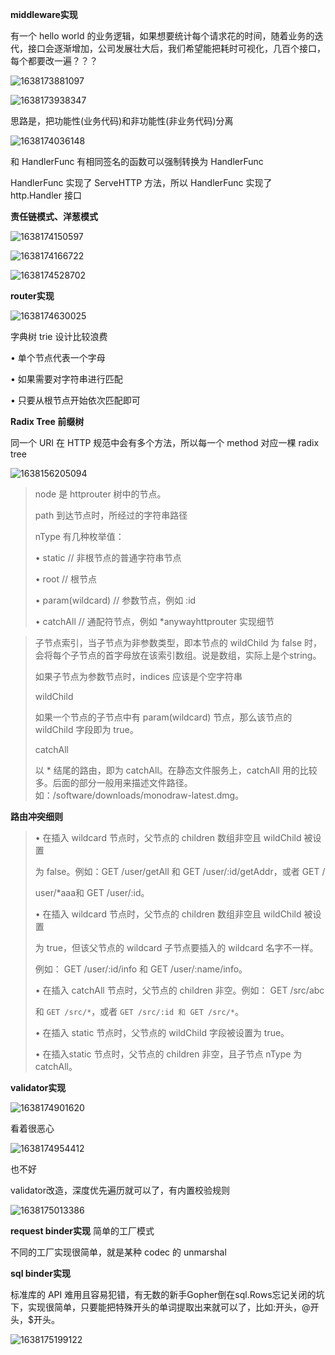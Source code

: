 **middleware实现**

有⼀个 hello world 的业务逻辑，如果想要统计每个请求花的时间，随着业务的迭代，接⼝会逐渐增加，公司发展壮⼤后，我们希望能把耗时可视化，⼏百个接⼝，每个都要改⼀遍？？？

![1638173881097](F:\markdown笔记\Go高级工程师实战\image\1638173881097.png)

![1638173938347](F:\markdown笔记\Go高级工程师实战\image\1638173938347.png)

思路是，把功能性(业务代码)和⾮功能性(⾮业务代码)分离

![1638174036148](F:\markdown笔记\Go高级工程师实战\image\1638174036148.png)

和 HandlerFunc 有相同签名的函数可以强制转换为 HandlerFunc  

HandlerFunc 实现了 ServeHTTP ⽅法，所以 HandlerFunc 实现了 http.Handler 接⼝

**责任链模式、洋葱模式**

![1638174150597](F:\markdown笔记\Go高级工程师实战\image\1638174150597.png)

![1638174166722](F:\markdown笔记\Go高级工程师实战\image\1638174166722.png)

![1638174528702](F:\markdown笔记\Go高级工程师实战\image\1638174528702.png)

**router实现**

![1638174630025](F:\markdown笔记\Go高级工程师实战\image\1638174630025.png)

字典树 trie  设计比较浪费

• 单个节点代表⼀个字⺟ 

• 如果需要对字符串进⾏匹配 

• 只要从根节点开始依次匹配即可

**Radix Tree 前缀树**

同⼀个 URI 在 HTTP 规范中会有多个⽅法，所以每⼀个 method 对应⼀棵 radix tree

![1638156205094](F:\markdown笔记\Go高级工程师实战\image\1638156205094.png)

> node 是 httprouter 树中的节点。 
>
> path  到达节点时，所经过的字符串路径
>
> nType 有⼏种枚举值： 
>
> • static // ⾮根节点的普通字符串节点 
>
> • root // 根节点 
>
> • param(wildcard) // 参数节点，例如 :id 
>
> • catchAll // 通配符节点，例如 *anywayhttprouter 实现细节 

> ⼦节点索引，当⼦节点为⾮参数类型，即本节点的 wildChild 为 false  时，会将每个⼦节点的⾸字⺟放在该索引数组。说是数组，实际上是个string。
>
> 如果⼦节点为参数节点时，indices 应该是个空字符串
>
> wildChild  
>
> 如果⼀个节点的⼦节点中有 param(wildcard) 节点，那么该节点的 wildChild 字段即为 true。 
>
> catchAll 
>
> 以 * 结尾的路由，即为 catchAll。在静态⽂件服务上，catchAll ⽤的⽐较多。后⾯的部分⼀般⽤来描述⽂件路径。如：/software/downloads/monodraw-latest.dmg。

**路由冲突细则** 

> • 在插⼊ wildcard 节点时，⽗节点的 children 数组⾮空且 wildChild 被设置 
>
> 为 false。例如：GET /user/getAll 和 GET /user/:id/getAddr，或者 GET / 
>
> user/*aaa和 GET /user/:id。 
>
> • 在插⼊ wildcard 节点时，⽗节点的 children 数组⾮空且 wildChild 被设置 
>
> 为 true，但该⽗节点的 wildcard ⼦节点要插⼊的 wildcard 名字不⼀样。 
>
> 例如： GET /user/:id/info 和 GET /user/:name/info。 
>
> • 在插⼊ catchAll 节点时，⽗节点的 children ⾮空。例如： GET /src/abc  
>
> 和 `GET /src/*`，或者 `GET /src/:id 和 GET /src/*`。 
>
> • 在插⼊ static 节点时，⽗节点的 wildChild 字段被设置为 true。
>
> •  在插⼊static 节点时，⽗节点的 children ⾮空，且⼦节点 nType 为 catchAll。

**validator实现**

![1638174901620](F:\markdown笔记\Go高级工程师实战\image\1638174901620.png)

看着很恶心

![1638174954412](F:\markdown笔记\Go高级工程师实战\image\1638174954412.png)

也不好

validator改造，深度优先遍历就可以了，有内置校验规则

![1638175013386](F:\markdown笔记\Go高级工程师实战\image\1638175013386.png)

**request binder实现** 简单的⼯⼚模式

不同的⼯⼚实现很简单，就是某种 codec 的 unmarshal

**sql binder实现**

标准库的 API 难⽤且容易犯错，有⽆数的新⼿Gopher倒在sql.Rows忘记关闭的坑下，实现很简单，只要能把特殊开头的单词提取出来就可以了，⽐如:开头，@开头，$开头。

![1638175199122](F:\markdown笔记\Go高级工程师实战\image\1638175199122.png)





